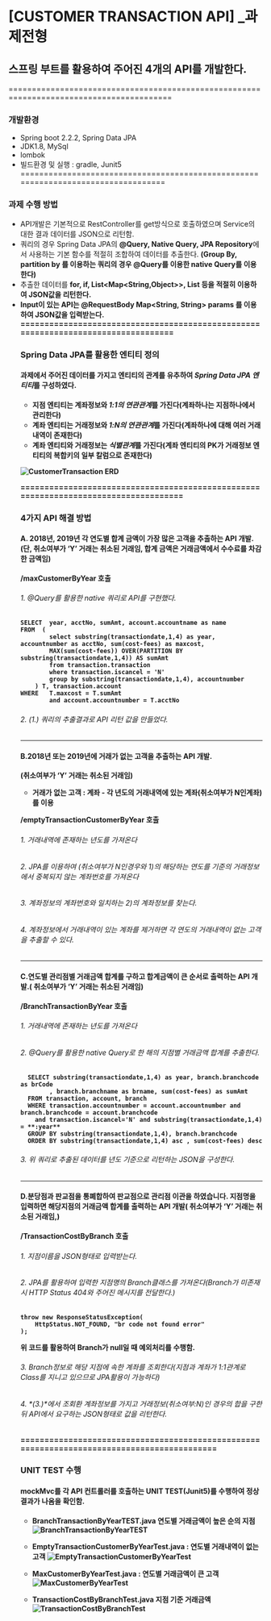 # [CUSTOMER TRANSACTION API] _과제전형
## 스프링 부트를 활용하여 주어진 4개의 API를 개발한다.
=========================================================================================
### 개발환경
  - Spring boot 2.2.2, Spring Data JPA
  - JDK1.8, MySql
  - lombok
  - 빌드환경 및 실행 : gradle, Junit5
==================================================================================

### 과제 수행 방법
  - API개발은 기본적으로 RestController를 get방식으로 호출하였으며 Service의 대한 결과 데이터를 JSON으로 리턴함.
  - 쿼리의 경우 Spring Data JPA의 **@Query, Native Query, JPA Repository**에서 사용하는 기본 함수를 적절히 조합하여 데이터를 추출한다.
    **(Group By, partition by 를 이용하는 쿼리의 경우 @Query를 이용한 native Query를 이용한다)**
  - 추출한 데이터를 **for, if, List<Map<String,Object>>, List<Object>** 등을 적절히 이용하여 JSON값을 리턴한다.
  - Input이 있는 API는 @RequestBody Map<String, String> params 를 이용하여 JSON값을 입력받는다.
==================================================================================
	
### Spring Data JPA를 활용한 엔티티 정의
#### 과제에서 주어진 데이터를 가지고 엔티티의 관계를 유추하여 *Spring Data JPA 엔티티*를 구성하였다.
- 지점 엔티티는 계좌정보와 *1:1의 연관관계*를 가진다(계좌하나는 지점하나에서 관리한다)
- 계좌 엔티티는 거래정보와 *1:N의 연관관계*를 가진다(계좌하나에 대해 여러 거래내역이 존재한다)
- 계좌 엔티티와 거래정보는 *식별관계*를 가진다(계좌 엔티티의 PK가 거래정보 엔티티의 복합키의 일부 칼럼으로 존재한다)  
 
![CustomerTransaction ERD](./src/main/resources/카카오페이ERD.PNG)

====================================================================================

### 4가지 API 해결 방법
#### A. 2018년, 2019년 각 연도별 합계 금액이 가장 많은 고객을 추출하는 API 개발.(단, 취소여부가 ‘Y’ 거래는 취소된 거래임, 합계 금액은 거래금액에서 수수료를 차감한 금액임)
**/maxCustomerByYear 호출**

######   1. @Query를 활용한 native 쿼리로 API를 구현했다.

	SELECT  year, acctNo, sumAmt, account.accountname as name  
	FROM  (  
			select substring(transactiondate,1,4) as year, accountnumber as acctNo, sum(cost-fees) as maxcost,
			MAX(sum(cost-fees)) OVER(PARTITION BY substring(transactiondate,1,4)) AS sumAmt  
			from transaction.transaction  
			where transaction.iscancel = 'N'   
			group by substring(transactiondate,1,4), accountnumber   
		) T, transaction.account  
	WHERE   T.maxcost = T.sumAmt  
			and account.accountnumber = T.acctNo  	

######   2. *(1.)* 쿼리의 추출결과로 API 리턴 값을 만들었다.

-------------------------------------------------------------------------------------------

#### B.2018년 또는 2019년에 거래가 없는 고객을 추출하는 API 개발.
(취소여부가 ‘Y’ 거래는 취소된 거래임)
- 거래가 없는 고객 : 계좌 - 각 년도의 거래내역에 있는 계좌(취소여부가 N인계좌)를 이용

**/emptyTransactionCustomerByYear 호출**

######   1. 거래내역에 존재하는 년도를 가져온다
######   2. JPA를 이용하여 (취소여부가 N인경우와 1)의 해당하는 연도를 기준의 거래정보에서 중복되지 않는 계좌번호를 가져온다
######   3. 계좌정보의 계좌번호와 일치하는 2)의 계좌정보를 찾는다.
######   4. 계좌정보에서 거래내역이 있는 계좌를 제거하면 각 연도의 거래내역이 없는 고객을 추출할 수 있다.

---------------------------------------------------------------------------------------------

#### C.연도별 관리점별 거래금액 합계를 구하고 합계금액이 큰 순서로 출력하는 API 개발.( 취소여부가 ‘Y’ 거래는 취소된 거래임)

**/BranchTransactionByYear 호출**

######   1. 거래내역에 존재하는 년도를 가져온다
######   2. @Query를 활용한 native Query로 한 해의 지점별 거래금액 합계를 추출한다.

      SELECT substring(transactiondate,1,4) as year, branch.branchcode as brCode  
      		, branch.branchname as brname, sum(cost-fees) as sumAmt  
      FROM transaction, account, branch  
      WHERE transaction.accountnumber = account.accountnumber and branch.branchcode = account.branchcode  
		and transaction.iscancel='N' and substring(transactiondate,1,4) = **:year**  
      GROUP BY substring(transactiondate,1,4), branch.branchcode  
      ORDER BY substring(transactiondate,1,4) asc , sum(cost-fees) desc  


######   3. 위 쿼리로 추출된 데이터를 년도 기준으로 리턴하는 JSON을 구성한다.
  
----------------------------------------------------------------------------------------------
  
#### D.분당점과 판교점을 통폐합하여 판교점으로 관리점 이관을 하였습니다. 지점명을 입력하면 해당지점의 거래금액 합계를 출력하는 API 개발( 취소여부가 ‘Y’ 거래는 취소된 거래임,)

**/TransactionCostByBranch 호출**

######   1. 지점이름을 JSON형태로 입력받는다.
######   2. JPA를 활용하여 입력한 지점명의 Branch클래스를 가져온다(Branch가 미존재시 HTTP Status 404와 주어진 메시지를 전달한다.)

    throw new ResponseStatusException(  
	    HttpStatus.NOT_FOUND, "br code not found error"  
    );

위 코드를 활용하여 Branch가 null일 때 예외처리를 수행함.

######   3. Branch정보로 해당 지점에 속한 계좌를 조회한다(지점과 계좌가 1:1관계로 Class를 지니고 있으므로 JPA활용이 가능하다)
######   4. *(3.)*에서 조회환 계좌정보를 가지고 거래정보(취소여부:N)인 경우의 합을 구한뒤 API에서 요구하는 JSON형태로 값을 리턴한다.

===========================================================================================

### UNIT TEST 수행
#### mockMvc를 각 API 컨트롤러를 호출하는 UNIT TEST(Junit5)를 수행하여 정상 결과가 나옴을 확인함.
- BranchTransactionByYearTEST.java 연도별 거래금액이 높은 순의 지점
![BranchTransactionByYearTEST](./src/main/resources/BranchTransactionByYearTest.PNG)

- EmptyTransactionCustomerByYearTest.java : 연도별 거래내역이 없는 고객
![EmptyTransactionCustomerByYearTest](./src/main/resources/EmptyTransactionCustomerByYearTest.PNG)

- MaxCustomerByYearTest.java : 연도별 거래금액이 큰 고객
![MaxCustomerByYearTest](./src/main/resources/MaxCustomerByYearTest.PNG)

- TransactionCostByBranchTest.java 지점 기준 거래금액
![TransactionCostByBranchTest](./src/main/resources/TransactionCostByBranchTEST.PNG)
